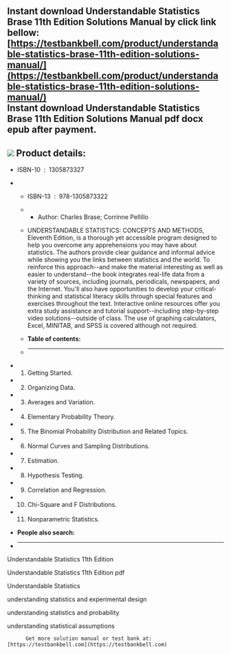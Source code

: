 Instant download **Understandable Statistics Brase 11th Edition Solutions Manual** by click link bellow:  
[https://testbankbell.com/product/understandable-statistics-brase-11th-edition-solutions-manual/](https://testbankbell.com/product/understandable-statistics-brase-11th-edition-solutions-manual/)  
**Instant download Understandable Statistics Brase 11th Edition Solutions Manual pdf docx epub after payment.**
---------------------------------------------------------------------------------------------------------------


![](https://testbankbell.com/wp-content/uploads/2023/05/Understandable_Statistics_Brase_11th__47172.1427289254.1280.1280.jpg)
**Product details:**
--------------------


* ISBN-10 ‏ : ‎ 1305873327
* * ISBN-13 ‏ : ‎ 978-1305873322
  * * Author: Charles Brase; Corrinne Pellillo
   
  * UNDERSTANDABLE STATISTICS: CONCEPTS AND METHODS, Eleventh Edition, is a thorough yet accessible program designed to help you overcome any apprehensions you may have about statistics. The authors provide clear guidance and informal advice while showing you the links between statistics and the world. To reinforce this approach--and make the material interesting as well as easier to understand--the book integrates real-life data from a variety of sources, including journals, periodicals, newspapers, and the Internet. You'll also have opportunities to develop your critical-thinking and statistical literacy skills through special features and exercises throughout the text. Interactive online resources offer you extra study assistance and tutorial support--including step-by-step video solutions--outside of class. The use of graphing calculators, Excel, MINITAB, and SPSS is covered although not required.
  * **Table of contents:**
  * ----------------------
 
* 1. Getting Started.
 
* 2. Organizing Data.
 
* 3. Averages and Variation.
 
* 4. Elementary Probability Theory.
 
* 5. The Binomial Probability Distribution and Related Topics.
 
* 6. Normal Curves and Sampling Distributions.
 
* 7. Estimation.
 
* 8. Hypothesis Testing.
 
* 9. Correlation and Regression.
 
* 10. Chi-Square and F Distributions.
 
* 11. Nonparametric Statistics.
 
* **People also search:**
* -----------------------

Understandable Statistics 11th Edition

Understandable Statistics 11th Edition pdf

Understandable Statistics

understanding statistics and experimental design

understanding statistics and probability

understanding statistical assumptions







          Get more solution manual or test bank at: [https://testbankbell.com](https://testbankbell.com)

